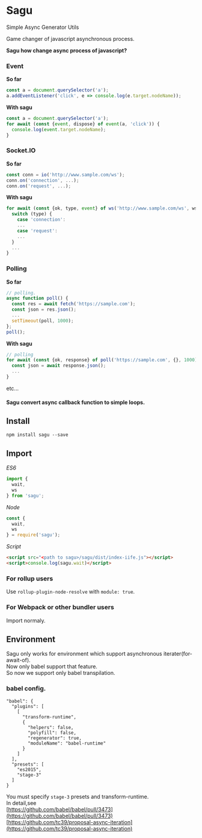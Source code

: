 # Sagu

Simple Async Generator Utils

Game changer of javascript asynchronous process.

**Sagu how change async process of javascript?**

### Event

**So far**

```javascript
const a = document.querySelector('a');
a.addEventListener('click', e => console.log(e.target.nodeName));
```

**With sagu**
```javascript
const a = document.querySelector('a');
for await (const {event, dispose} of event(a, 'click')) {
  console.log(event.target.nodeName);
}
```

### Socket.IO

**So far**

```javascript
const conn = io('http://www.sample.com/ws');
conn.on('connection', ...);
conn.on('request', ...);
```

**With sagu**
```javascript
for await (const {ok, type, event} of ws('http://www.sample.com/ws', ws)) {
  switch (type) {
    case 'connection':
    ...
    case 'request':
    ...
  }
  ...
}
```

### Polling

**So far**

```javascript
// polling.
async function poll() {
  const res = await fetch('https://sample.com');
  const json = res.json();
  ...
  setTimeout(poll, 1000);
};
poll();
```

**With sagu**
```javascript
// polling
for await (const {ok, response} of poll('https://sample.com', {}, 1000)) {
  const json = await response.json();
  ...
}
```

etc...


#### Sagu convert async callback function to simple loops.


## Install

`npm install sagu --save`

## Import

*ES6*

```javascript
import {
  wait,
  ws
} from 'sagu';
```

*Node*

```javascript
const {
  wait,
  ws
} = require('sagu');
```

*Script*

```html
<script src="<path to sagu>/sagu/dist/index-iife.js"></script>
<script>console.log(sagu.wait)</script>
```

### For rollup users

Use `rollup-plugin-node-resolve` with `module: true`.

### For Webpack or other bundler users

Import normaly.

## Environment

Sagu only works for environment which support asynchronous iterater(for-await-of).  
Now only babel support that feature.  
So now we support only babel transpilation.

### babel config.

```
"babel": {
  "plugins": [
    [
      "transform-runtime",
      {
        "helpers": false,
        "polyfill": false,
        "regenerator": true,
        "moduleName": "babel-runtime"
      }
    ]
  ],
  "presets": [
    "es2015",
    "stage-3"
  ]
}
```

You must specify `stage-3` presets and transform-runtime.  
In detail,see  
[https://github.com/babel/babel/pull/3473](https://github.com/babel/babel/pull/3473)  
[https://github.com/tc39/proposal-async-iteration](https://github.com/tc39/proposal-async-iteration)



